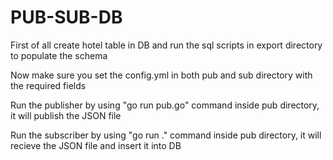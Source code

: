 # PUB-SUB-DB
First of all create hotel table in DB and run the sql scripts in export directory to populate the schema 

Now make sure you set the config.yml in both pub and sub directory with the required fields

Run the publisher by using "go run pub.go" command inside pub directory, it will publish the JSON file

Run the subscriber by using "go run ." command inside pub directory, it will recieve the JSON file and insert it into DB
